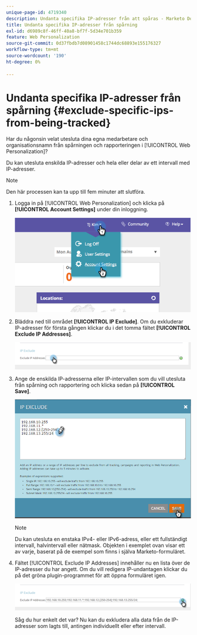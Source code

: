 ```yaml
---
unique-page-id: 4719340
description: Undanta specifika IP-adresser från att spåras - Marketo Docs - produktdokumentation
title: Undanta specifika IP-adresser från spårning
exl-id: d6989c8f-46ff-40a8-bf7f-5d34e701b359
feature: Web Personalization
source-git-commit: 0d37fbdb7d08901458c1744dc68893e155176327
workflow-type: tm+mt
source-wordcount: '190'
ht-degree: 0%

---
```


# Undanta specifika IP-adresser från spårning {#exclude-specific-ips-from-being-tracked}

Har du någonsin velat utesluta dina egna medarbetare och organisationsnamn från spårningen och rapporteringen i [!UICONTROL Web Personalization]?

Du kan utesluta enskilda IP-adresser och hela eller delar av ett intervall med IP-adresser.

>[!NOTE]
>
>Den här processen kan ta upp till fem minuter att slutföra.

1. Logga in på [!UICONTROL Web Personalization] och klicka på **[!UICONTROL Account Settings]** under din inloggning.

   ![](assets/image2014-11-19-19-3a25-3a41.png)

1. Bläddra ned till området **[!UICONTROL IP Exclude]**. Om du exkluderar IP-adresser för första gången klickar du i det tomma fältet **[!UICONTROL Exclude IP Addresses]**.

   ![](assets/image2016-11-4-10-3a27-3a1.png)

1. Ange de enskilda IP-adresserna eller IP-intervallen som du vill utesluta från spårning och rapportering och klicka sedan på **[!UICONTROL Save]**.

   ![](assets/exclude-ips-form-hands.png)

   >[!NOTE]
   >
   >Du kan utesluta en enstaka IPv4- eller IPv6-adress, eller ett fullständigt intervall, halvintervall eller nätmask. Objekten i exemplet ovan visar ett av varje, baserat på de exempel som finns i själva Marketo-formuläret.

1. Fältet [!UICONTROL Exclude IP Addresses] innehåller nu en lista över de IP-adresser du har angett. Om du vill redigera IP-undantagen klickar du på det gröna plugin-programmet för att öppna formuläret igen.

   ![](assets/exclude-ips-after.png)

   Såg du hur enkelt det var? Nu kan du exkludera alla data från de IP-adresser som lagts till, antingen individuellt eller efter intervall.
